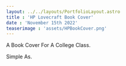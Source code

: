 ```yaml
---
layout: ../../layouts/PortfolioLayout.astro
title : 'HP Lovecraft Book Cover'
date : 'November 15th 2022'
teaserimage : 'assets/HPBookCover.png'
---
```

<style>
    img{
        max-width:900px;
    }
</style>
A Book Cover For A College Class.

Simple As.
